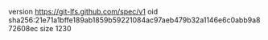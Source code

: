 version https://git-lfs.github.com/spec/v1
oid sha256:21e71a1bffe189ab1859b59221084ac97aeb479b32a1146e6c0abb9a872608ec
size 1230
